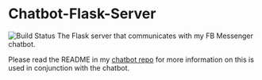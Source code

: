 # Chatbot-Flask-Server

![Build Status](https://travis-ci.org/baalajimaestro/Seq2Seq-Chatbot.svg?branch=master)
The Flask server that communicates with my FB Messenger chatbot. 

Please read the README in my [chatbot repo](https://github.com/adeshpande3/Facebook-Messenger-Bot) for more information on this is used in conjunction with the chatbot.
